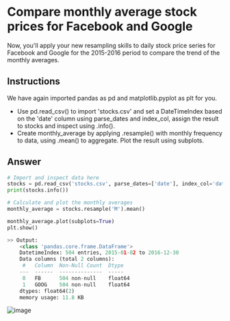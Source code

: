 # Compare monthly average stock prices for Facebook and Google
Now, you'll apply your new resampling skills to daily stock price series for Facebook and Google for the 2015-2016 period to compare the trend of the monthly averages.

## Instructions
We have again imported pandas as pd and matplotlib.pyplot as plt for you.

- Use pd.read_csv() to import 'stocks.csv' and set a DateTimeIndex based on the 'date' column using parse_dates and index_col, assign the result to stocks and inspect using .info().
- Create monthly_average by applying .resample() with monthly frequency to data, using .mean() to aggregate. Plot the result using subplots.

## Answer

```py
# Import and inspect data here
stocks = pd.read_csv('stocks.csv', parse_dates=['date'], index_col='date')
print(stocks.info())

# Calculate and plot the monthly averages
monthly_average = stocks.resample('M').mean()

monthly_average.plot(subplots=True)
plt.show()
```

```py
>> Output:
    <class 'pandas.core.frame.DataFrame'>
    DatetimeIndex: 504 entries, 2015-01-02 to 2016-12-30
    Data columns (total 2 columns):
     #   Column  Non-Null Count  Dtype  
    ---  ------  --------------  -----  
     0   FB      504 non-null    float64
     1   GOOG    504 non-null    float64
    dtypes: float64(2)
    memory usage: 11.8 KB
```

![image](https://user-images.githubusercontent.com/70928356/234738747-f893096e-6811-4484-afc2-4c5b301d2981.png)
